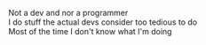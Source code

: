 Not a dev and nor a programmer  
I do stuff the actual devs consider too tedious to do  
Most of the time I don't know what I'm doing
